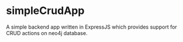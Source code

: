 # simpleCrudApp
A simple backend app written in ExpressJS which provides support for CRUD actions on neo4j database.
